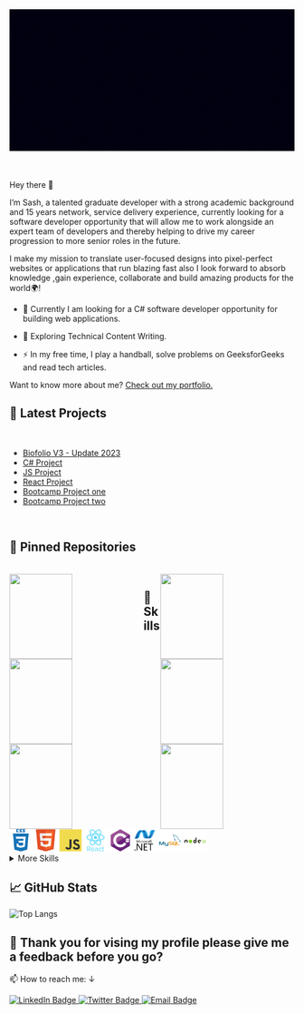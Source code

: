 
<div align="center">
  <img src="img/bannerSashko.gif" width=100% height="250"/>
</div>

<br>
<br>

Hey there 👋

I’m Sash, a talented graduate developer with a strong academic background and 15 years network, service delivery experience, currently looking for a software developer opportunity that will allow me to work alongside an expert team of developers and thereby helping to drive my career progression to more senior roles in the future. 

I make my mission to translate user-focused designs into pixel-perfect websites or applications that run blazing fast also I look forward to absorb knowledge ,gain experience, collaborate and build amazing products for the world🌍!

- :telescope: Currently I am looking for a C# software developer opportunity for building web applications.

- :seedling: Exploring Technical Content Writing.

- :zap: In my free time, I play a handball, solve problems on GeeksforGeeks and read tech articles.


Want to know more about me? [Check out my portfolio.](https://#/)



## 📝 Latest Projects

<br>

<!-- BLOG-POST-LIST:START -->
- [Biofolio V3 - Update 2023](https://#)
- [C# Project](https://#)
- [JS Project](https://#)
- [React Project](https://#)
- [Bootcamp Project one](https://#)
- [Bootcamp Project two](https://#)
<!-- BLOG-POST-LIST:END -->

<br>

## 📌 Pinned Repositories

<br>

<section>
  
<a href="https://github.com/sashkoristovski/OpenClassFirstProject">
  <img align="left" style="height:150px; width: 47%;" src="https://github-readme-stats.vercel.app/api/pin/?username=sashkoristovski&repo=OpenClassFirstProject&title_color=ffffff&text_color=c9cacc&icon_color=4AB197&bg_color=1A2B34" />
</a>

<a href="https://github.com/sashkoristovski/OpenClassFirstProject">
  <img align="right" style="height:150px; width: 47%;" src="https://github-readme-stats.vercel.app/api/pin/?username=sashkoristovski&repo=OpenClassFirstProject&title_color=ffffff&text_color=c9cacc&icon_color=4AB197&bg_color=1A2B34" />
</a>
  
<a href="https://github.com/sashkoristovski/OpenClassFirstProject">
  <img align="left" style="height:150px; width: 47%;" src="https://github-readme-stats.vercel.app/api/pin/?username=sashkoristovski&repo=OpenClassFirstProject&title_color=ffffff&text_color=c9cacc&icon_color=4AB197&bg_color=1A2B34" />
</a>

<a href="https://github.com/sashkoristovski/OpenClassFirstProject">
  <img align="right" style="height:150px; width: 47%;" src="https://github-readme-stats.vercel.app/api/pin/?username=sashkoristovski&repo=OpenClassFirstProject&title_color=ffffff&text_color=c9cacc&icon_color=4AB197&bg_color=1A2B34" />
</a>
  
<a href="https://github.com/sashkoristovski/OpenClassFirstProject">
  <img align="left" style="height:150px; width: 47%;" src="https://github-readme-stats.vercel.app/api/pin/?username=sashkoristovski&repo=OpenClassFirstProject&title_color=ffffff&text_color=c9cacc&icon_color=4AB197&bg_color=1A2B34" />
</a>

<a href="https://github.com/sashkoristovski/OpenClassFirstProject">
  <img align="right" style="height:150px; width: 47%;" src="https://github-readme-stats.vercel.app/api/pin/?username=sashkoristovski&repo=OpenClassFirstProject&title_color=ffffff&text_color=c9cacc&icon_color=4AB197&bg_color=1A2B34" />
</a>
  <img style="float: right;; width:48%;" />
</section>

  ## 💼 Skills

<div>
  <img src="https://github.com/devicons/devicon/blob/master/icons/css3/css3-plain-wordmark.svg"  title="CSS3" alt="CSS" width="40" height="40"/>
  <img src="https://github.com/devicons/devicon/blob/master/icons/html5/html5-original.svg" title="HTML5" alt="HTML" width="40" height="40"/>
  <img src="https://github.com/devicons/devicon/blob/master/icons/javascript/javascript-original.svg" title="JavaScript" alt="JavaScript" width="40" height="40"/>
  
  <img src="https://github.com/devicons/devicon/blob/master/icons/react/react-original-wordmark.svg" title="React" alt="React" width="40" height="40"/>
  <img src="https://github.com/devicons/devicon/blob/1119b9f84c0290e0f0b38982099a2bd027a48bf1/icons/csharp/csharp-original.svg" title="Spring" alt="C#" width="40" height="40"/>
  <img src="https://github.com/devicons/devicon/blob/1119b9f84c0290e0f0b38982099a2bd027a48bf1/icons/dot-net/dot-net-original-wordmark.svg" title="Spring" alt="C#" width="40" height="40"/>
   <img src="https://github.com/devicons/devicon/blob/master/icons/mysql/mysql-original-wordmark.svg" title="MySQL"  alt="MySQL" width="40" height="40"/>
  <img src="https://github.com/devicons/devicon/blob/master/icons/nodejs/nodejs-original-wordmark.svg" title="NodeJS" alt="NodeJS" width="40" height="40"/>
</div>

<details>
<summary>More Skills</summary>
<br>

![](https://img.shields.io/badge/Style-Bootstrap-informational?style=flat&logo=Bootstrap-CSS&logoColor=white&color=4AB197)
![](https://img.shields.io/badge/Style-Sass-informational?style=flat&logo=Sass&logoColor=white&color=4AB197)
<br>

![](https://img.shields.io/badge/Test-Jest-informational?style=flat&logo=jest&logoColor=white&color=4AB197)
![](https://img.shields.io/badge/Test-Mocha-informational?style=flat&logo=Mocha&logoColor=white&color=4AB197)
  
<br>
  
![](https://img.shields.io/badge/Tools-Netlify-informational?style=flat&logo=netlify&logoColor=white&color=4AB197)
![](https://img.shields.io/badge/Tools-Actions-informational?style=flat&logo=github-actions&logoColor=white&color=4AB197)
![](https://img.shields.io/badge/Tools-NPM-informational?style=flat&logo=npm&logoColor=white&color=4AB197)
![](https://img.shields.io/badge/Tools-Postman-informational?style=flat&logo=Postman&logoColor=white&color=4AB197)
![](https://img.shields.io/badge/Tools-GitHub-informational?style=flat&logo=GitHub&logoColor=white&color=4AB197)
![](https://img.shields.io/badge/Tools-GitLab-informational?style=flat&logo=GitLab&logoColor=white&color=4AB197)
![](https://img.shields.io/badge/Tools-Bitbucket-informational?style=flat&logo=Bitbucket&logoColor=white&color=4AB197)
![](https://img.shields.io/badge/Tools-Jira-informational?style=flat&logo=Jira-Software&logoColor=white&color=4AB197)

<!---
![](https://img.shields.io/badge/Code-React-informational?style=flat&logo=react&logoColor=white&color=4AB197)
![](https://img.shields.io/badge/Code-JavaScript-informational?style=flat&logo=JavaScript&logoColor=white&color=4AB197)
![](https://img.shields.io/badge/Code-CSharp-informational?style=flat&logo=c-sharp&logoColor=white&color=4AB197)
![](https://img.shields.io/badge/Code-.NET-informational?style=flat&logo=.net&logoColor=white&color=4AB197)
![](https://img.shields.io/badge/Code-MySQL-informational?style=flat&logo=MySQL&logoColor=white&color=4AB197)


![](https://img.shields.io/badge/Code-Phyton-informational?style=flat&logo=Phyton&logoColor=white&color=4AB197)
![](https://img.shields.io/badge/Code-SwiftUI-informational?style=flat&logo=swift&logoColor=white&color=4AB197)
![](https://img.shields.io/badge/Test-Cypress-informational?style=flat&logo=Cypress&logoColor=white&color=4AB197)
![](https://img.shields.io/badge/Test-Jasmine-informational?style=flat&logo=Jasmine&logoColor=white&color=4AB197)
![](https://img.shields.io/badge/Style-Stylus-informational?style=flat&logo=Stylus&logoColor=white&color=4AB197)
![](https://img.shields.io/badge/Tools-Docker-informational?style=flat&logo=docker&logoColor=white&color=4AB197)
![](https://img.shields.io/badge/Tools-Pivotal-informational?style=flat&logo=Pivotal-Tracker&logoColor=white&color=4AB197)
![](https://img.shields.io/badge/Tools-NGINX-informational?style=flat&logo=nginx&logoColor=white&color=4AB197)
![](https://img.shields.io/badge/Tools-Jenkins-informational?style=flat&logo=jenkins&logoColor=white&color=4AB197)
![](https://img.shields.io/badge/Tools-SonarQube-informational?style=flat&logo=SonarQube&logoColor=white&color=4AB197)
![](https://img.shields.io/badge/Tools-Photoshop-informational?style=flat&logo=Adobe-Photoshop&logoColor=white&color=4AB197)
![](https://img.shields.io/badge/Tools-Illustrator-informational?style=flat&logo=Adobe-Illustrator&logoColor=white&color=4AB197)
![](https://img.shields.io/badge/Tools-AdobeXD-informational?style=flat&logo=Adobe-XD&logoColor=white&color=4AB197)
![](https://img.shields.io/badge/Tools-Clubhouse-informational?style=flat&logo=Clubhouse&logoColor=white&color=4AB197)
-->
</details>

## &#x1f4c8; GitHub Stats

![Top Langs](https://github-readme-stats-git-masterrstaa-rickstaa.vercel.app/api/top-langs/?username=sashkoristovski&theme=tokyonight)

## 📣 Thank you for vising my profile please give me a feedback before you go?

:mailbox: How to reach me: ↓
<br>
    <div id="badges">
    <a href="https://www.linkedin.com//in/sashko-ristovski">
      <img src="https://img.shields.io/badge/LinkedIn-blue?style=for-the-badge&logo=linkedin&logoColor=white" alt="LinkedIn Badge"/>
    </a>
    <a href="https://twitter.com/SashkoRistovsk2">
      <img src="https://img.shields.io/badge/Twitter-orange?style=for-the-badge&logo=twitter&logoColor=white" alt="Twitter Badge"/>
      </a>
     <a href="mailto:sashko.ristovski@yahoo.co.uk">
      <img src="https://img.shields.io/badge/Gmail-D14836?style=for-the-badge&logo=gmail&logoColor=white" alt="Email Badge"/>
      </a>
    </div>

